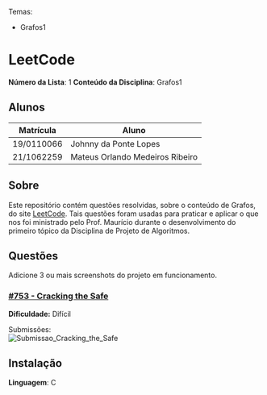 Temas:
 - Grafos1

# LeetCode

**Número da Lista**: 1
**Conteúdo da Disciplina**: Grafos1

## Alunos
|Matrícula | Aluno |
| -- | -- |
| 19/0110066  | Johnny da Ponte Lopes |
| 21/1062259 |  Mateus Orlando Medeiros Ribeiro |

## Sobre 
Este repositório contém questões resolvidas, sobre o conteúdo de Grafos, do site [LeetCode](https://leetcode.com). Tais questões foram usadas para praticar e aplicar o que nos foi ministrado pelo Prof. Maurício durante o desenvolvimento do primeiro tópico da Disciplina de Projeto de Algoritmos. 

## Questões
Adicione 3 ou mais screenshots do projeto em funcionamento.

### [#753 - Cracking the Safe](https://github.com/projeto-de-algoritmos-2024/Grafos1-LeetCode/blob/master/questao1/README.md)
**Dificuldade:** Difícil    

Submissões: <br> 
![Submissao_Cracking_the_Safe](https://github.com/user-attachments/assets/16b8121a-7a5c-4695-a82c-e42437da30cf)

## Instalação 
**Linguagem**: C



